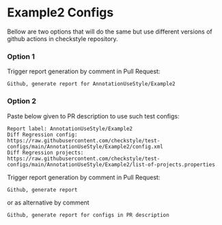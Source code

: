 # Example2 Configs

Bellow are two options that will do the same but use different versions
of github actions in checkstyle repository.


### Option 1
Trigger report generation by comment in Pull Request:
```
Github, generate report for AnnotationUseStyle/Example2
```

### Option 2

Paste below given to PR description to use such test configs:
```
Report label: AnnotationUseStyle/Example2
Diff Regression config: https://raw.githubusercontent.com/checkstyle/test-configs/main/AnnotationUseStyle/Example2/config.xml
Diff Regression projects: https://raw.githubusercontent.com/checkstyle/test-configs/main/AnnotationUseStyle/Example2/list-of-projects.properties
```

Trigger report generation by comment in Pull Request:
```
Github, generate report
```
or as alternative by comment
```
Github, generate report for configs in PR description
```
